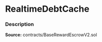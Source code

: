 # RealtimeDebtCache

### Description <a id="description"></a>

**Source:** contracts/BaseRewardEscrowV2.sol

